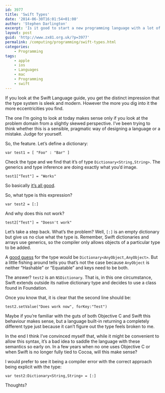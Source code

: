 ```yaml
---
id: 3977
title: 'Swift Types'
date: '2014-06-30T16:01:54+01:00'
author: 'Stephen Darlington'
excerpt: 'Is it good to start a new programming language with a lot of cruft pre-installed?'
layout: post
guid: 'http://www.zx81.org.uk/?p=3977'
permalink: /computing/programming/swift-types.html
categories:
    - Programming
tags:
    - apple
    - ios
    - Languages
    - mac
    - Programming
    - swift
---
```


If you look at the Swift Language guide, you get the distinct impression that the type system is sleek and modern. However the more you dig into it the more eccentricities you find.

The one I’m going to look at today makes sense only if you look at the problem domain from a slightly skewed perspective. I’ve been trying to think whether this is a sensible, pragmatic way of designing a language or a mistake. Judge for yourself.

So, the feature. Let’s define a dictionary:

```
var test1 = [ "Foo" : "Bar" ]

```

Check the type and we find that it’s of type `Dictionary<String,String>`. The generics and type inference are doing exactly what you’d image.

```
test1["Test"] = "Works"

```

So basically [it’s all good](http://www.bbc.co.uk/programmes/b00yw1t9).

So, what type is this expression?

```
var test2 = [:]

```

And why does this not work?

```
test2["Test"] = "Doesn't work"

```

Let’s take a step back. What’s the problem? Well, `[:]` is an empty dictionary but give us no clue what the type is. Remember, Swift dictionaries and arrays use generics, so the compiler only allows objects of a particular type to be added.

A [good guess](https://twitter.com/pilky/status/483571292072050688 "bject</c") for the type would be `Dictionary<AnyObject,AnyObject>`. But a little fishing around tells you that’s not the case because `AnyObject` is neither “Hashable” or “Equatable” and keys need to be both.

The answer? `test2` is an `NSDictionary`. That is, in this one circumstance, Swift extends outside its native dictionary type and decides to use a class found in Foundation.

Once you know that, it is clear that the second line should be:

```
test2.setValue("Does work now", forKey:"Test")

```

Maybe if you’re familiar with the guts of both Objective C and Swift this behaviour makes sense, but a language built-in returning a completely different type just because it can’t figure out the type feels broken to me.

In the end I think I’ve convinced myself that, while it might be convenient to allow this syntax, it’s a bad idea to saddle the language with these semantics so early on. In a few years when no one uses Objective C or when Swift is no longer fully tied to Cocoa, will this make sense?

I would prefer to see it being a compiler error with the correct approach being explicit with the type:

```
var test2:Dictionary<String,String> = [:]

```

Thoughts?